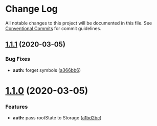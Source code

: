 # Change Log

All notable changes to this project will be documented in this file.
See [Conventional Commits](https://conventionalcommits.org) for commit guidelines.

## [1.1.1](https://github.com/isuvorov/lib-starter-kit/compare/v1.1.0...v1.1.1) (2020-03-05)


### Bug Fixes

* **auth:** forget symbols ([a366bb6](https://github.com/isuvorov/lib-starter-kit/commit/a366bb63e44072411735e8f4f244dd0f8e7ecf94))





# [1.1.0](https://github.com/isuvorov/lib-starter-kit/compare/v1.0.64...v1.1.0) (2020-03-05)


### Features

* **auth:** pass rootState to Storage ([a1bd2bc](https://github.com/isuvorov/lib-starter-kit/commit/a1bd2bcc2f4446161df582e4a3d5ae73b9a32976))
